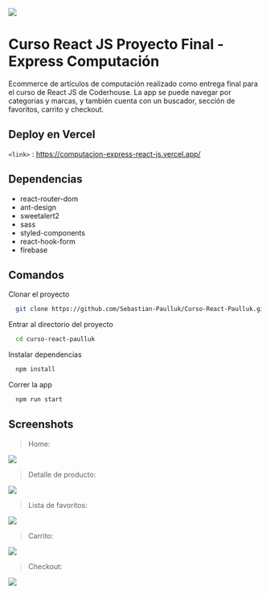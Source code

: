 ![](https://i.ibb.co/7NchXsf/logo-wall.png)

# Curso React JS Proyecto Final - Express Computación

Ecommerce de artículos de computación realizado como entrega final para el curso de React JS de Coderhouse. La app se puede navegar por categorias y marcas, y también cuenta con un buscador, sección de favoritos, carrito y checkout.

## Deploy en Vercel

`<link>` : <https://computacion-express-react-js.vercel.app/>

## Dependencias

- react-router-dom
- ant-design
- sweetalert2
- sass
- styled-components
- react-hook-form
- firebase

## Comandos


Clonar el proyecto
```bash
  git clone https://github.com/Sebastian-Paulluk/Curso-React-Paulluk.git
```

Entrar al directorio del proyecto
```bash
  cd curso-react-paulluk
```

Instalar dependencias
```bash
  npm install
```

Correr la app
```bash
  npm run start
```


## Screenshots


> Home:

![](https://i.ibb.co/5FfZRTH/home.png)

> Detalle de producto:

![](https://i.ibb.co/k24S0Pc/item-Detail.png)

> Lista de favoritos:

![](https://i.ibb.co/zZCVDr8/wishList.png)

> Carrito:

![](https://i.ibb.co/xD5WP3y/Cart.png)

>Checkout:

![](https://i.ibb.co/c1RxK6d/Checkout.png)

